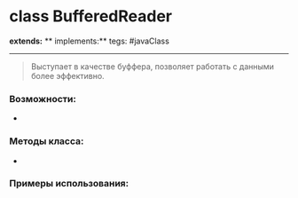 # class BufferedReader
**extends:** 
** implements:** 
tegs: #javaClass

---

>Выступает в качестве буффера, позволяет работать с данными более эффективно.

### Возможности:
- 
### Методы класса:
- 

### Примеры использования:
